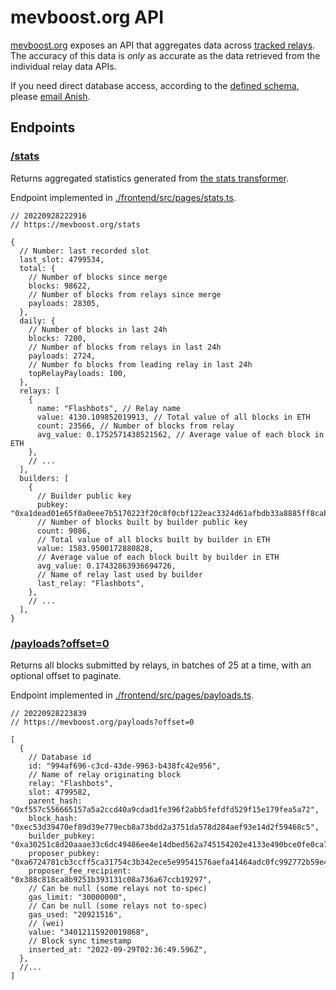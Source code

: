 # mevboost.org API

[mevboost.org](https://mevboost.org) exposes an API that aggregates data across [tracked relays](https://github.com/Anish-Agnihotri/mevboost.org/blob/master/stats/config.json). The accuracy of this data is _only_ as accurate as the data retrieved from the individual relay data APIs.

If you need direct database access, according to the [defined schema](./stats/prisma/schema.prisma), please [email Anish](mailto:contact@anishagnihotri.com).

## Endpoints

### [/stats](https://mevboost.org/stats)

Returns aggregated statistics generated from [the stats transformer](./stats/src/transformer.ts).

Endpoint implemented in [./frontend/src/pages/stats.ts](./frontend/src/pages/stats.ts).

```json5
// 20220928222916
// https://mevboost.org/stats

{
  // Number: last recorded slot
  last_slot: 4799534,
  total: {
    // Number of blocks since merge
    blocks: 98622,
    // Number of blocks from relays since merge
    payloads: 28305,
  },
  daily: {
    // Number of blocks in last 24h
    blocks: 7200,
    // Number of blocks from relays in last 24h
    payloads: 2724,
    // Number fo blocks from leading relay in last 24h
    topRelayPayloads: 100,
  },
  relays: [
    {
      name: "Flashbots", // Relay name
      value: 4130.109852019913, // Total value of all blocks in ETH
      count: 23566, // Number of blocks from relay
      avg_value: 0.1752571438521562, // Average value of each block in ETH
    },
    // ...
  ],
  builders: [
    {
      // Builder public key
      pubkey: "0xa1dead01e65f0a0eee7b5170223f20c8f0cbf122eac3324d61afbdb33a8885ff8cab2ef514ac2c7698ae0d6289ef27fc",
      // Number of blocks built by builder public key
      count: 9086,
      // Total value of all blocks built by builder in ETH
      value: 1583.9500172880828,
      // Average value of each block built by builder in ETH
      avg_value: 0.17432863936694726,
      // Name of relay last used by builder
      last_relay: "Flashbots",
    },
    // ...
  ],
}
```

### [/payloads?offset=0](https://mevboost.org/payloads?offset=0)

Returns all blocks submitted by relays, in batches of 25 at a time, with an optional offset to paginate.

Endpoint implemented in [./frontend/src/pages/payloads.ts](./frontend/src/pages/payloads.ts).

```json5
// 20220928223839
// https://mevboost.org/payloads?offset=0

[
  {
    // Database id
    id: "994af696-c3cd-43de-9963-b438fc42e956",
    // Name of relay originating block
    relay: "Flashbots",
    slot: 4799582,
    parent_hash: "0xf557c556665157a5a2ccd40a9cdad1fe396f2abb5fefdfd529f15e179fea5a72",
    block_hash: "0xec53d39470ef89d39e779ecb8a73bdd2a3751da578d284aef93e14d2f59468c5",
    builder_pubkey: "0xa30251c8d20aaae33c6dc49486ee4e14dbed562a745154202e4133e490bce0fe0ca7c687d9609ae0c390968039a5d5b8",
    proposer_pubkey: "0xa6724781cb3ccff5ca31754c3b342ece5e99541576aefa41464adc0fc992772b59e4e51d9e37b52c8626a021c62568b4",
    proposer_fee_recipient: "0x388c818ca8b9251b393131c08a736a67ccb19297",
    // Can be null (some relays not to-spec)
    gas_limit: "30000000",
    // Can be null (some relays not to-spec)
    gas_used: "20921516",
    // (wei)
    value: "34012115920019868",
    // Block sync timestamp
    inserted_at: "2022-09-29T02:36:49.596Z",
  },
  //...
]
```
